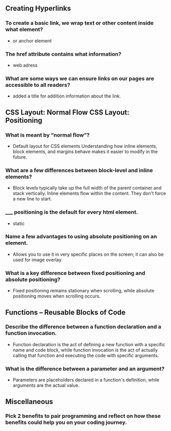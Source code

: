 
## Creating Hyperlinks

### To create a basic link, we wrap text or other content inside what element?
- <a> or anchor element
### The href attribute contains what information?
- web adress
### What are some ways we can ensure links on our pages are accessible to all readers?
- added a title for addition information about the link.

## CSS Layout: Normal Flow CSS Layout: Positioning

### What is meant by “normal flow”?
- Default layout for CSS elements Understanding how inline elements, block elements, and margins behave makes it easier to modify in the future.
### What are a few differences between block-level and inline elements?
- Block levels typically take up the full width of the parent container and stack vertically. Inline elements flow within the content. They don't force a new line to start.
### ___ positioning is the default for every html element.
- static
### Name a few advantages to using absolute positioning on an element.
- Allows you to use it in very specific places on the screen; it can also be used for image overlay.
### What is a key difference between fixed positioning and absolute positioning?
- Fixed positioning remains stationary when scrolling, while absolute positioning moves when scrolling occurs.

## Functions – Reusable Blocks of Code

### Describe the difference between a function declaration and a function invocation.
- Function declaration is the act of defining a new function with a specific name and code block, while function invocation is the act of actually calling that function and executing the code with specific arguments.
### What is the difference between a parameter and an argument?
- Parameters are placeholders declared in a function's definition, while arguments are the actual value.
## Miscellaneous

### Pick 2 benefits to pair programming and reflect on how these benefits could help you on your coding journey.